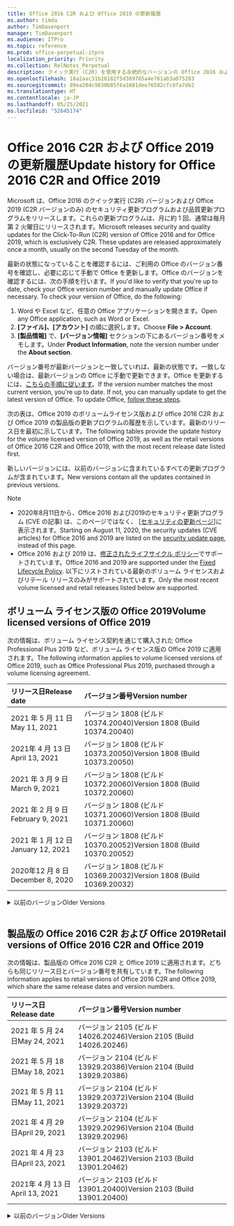 ```yaml
---
title: Office 2016 C2R および Office 2019 の更新履歴
ms.author: timda
author: TimDavenport
manager: TimDavenport
ms.audience: ITPro
ms.topic: reference
ms.prod: office-perpetual-itpro
localization_priority: Priority
ms.collection: RelNotes_Perpetual
description: クイック実行 (C2R) を使用する永続的なバージョンの Office 2016 および 2019 の更新履歴を IT 技術者に提供します
ms.openlocfilehash: 18a2aac31b26182f5d369765a4e761ab3a075203
ms.sourcegitcommit: 89ea204c9830b05f6a1681dee76502cfc8fa7db2
ms.translationtype: HT
ms.contentlocale: ja-JP
ms.lasthandoff: 05/25/2021
ms.locfileid: "52645174"
---
```

# <a name="update-history-for-office-2016-c2r-and-office-2019"></a><span data-ttu-id="d9cbe-103">Office 2016 C2R および Office 2019 の更新履歴</span><span class="sxs-lookup"><span data-stu-id="d9cbe-103">Update history for Office 2016 C2R and Office 2019</span></span>

<span data-ttu-id="d9cbe-p101">Microsoft は、Office 2016 のクイック実行 (C2R) バージョンおよび Office 2019 (C2R バージョンのみ) のセキュリティ更新プログラムおよび品質更新プログラムをリリースします。これらの更新プログラムは、月に約 1 回、通常は毎月第 2 火曜日にリリースされます。</span><span class="sxs-lookup"><span data-stu-id="d9cbe-p101">Microsoft releases security and quality updates for the Click-To-Run (C2R) version of Office 2016 and for Office 2019, which is exclusively C2R. These updates are released approximately once a month, usually on the second Tuesday of the month.</span></span>

<span data-ttu-id="d9cbe-p102">最新の状態になっていることを確認するには、ご利用の Office のバージョン番号を確認し、必要に応じて手動で Office を更新します。Office のバージョンを確認するには、次の手順を行います。</span><span class="sxs-lookup"><span data-stu-id="d9cbe-p102">If you'd like to verify that you're up to date, check your Office version number and manually update Office if necessary. To check your version of Office, do the following:</span></span>

  1.    <span data-ttu-id="d9cbe-108">Word や Excel など、任意の Office アプリケーションを開きます。</span><span class="sxs-lookup"><span data-stu-id="d9cbe-108">Open any Office application, such as Word or Excel.</span></span>
  2.    <span data-ttu-id="d9cbe-109">**[ファイル]、[アカウント]** の順に選択します。</span><span class="sxs-lookup"><span data-stu-id="d9cbe-109">Choose **File > Account**.</span></span>
  3.    <span data-ttu-id="d9cbe-110">**[製品情報]** で、**[バージョン情報]** セクションの下にあるバージョン番号をメモします。</span><span class="sxs-lookup"><span data-stu-id="d9cbe-110">Under **Product Information**, note the version number under the **About section**.</span></span>

<span data-ttu-id="d9cbe-p103">バージョン番号が最新バージョンと一致していれば、最新の状態です。一致しない場合は、最新バージョンの Office に手動で更新できます。Office を更新するには、[こちらの手順に従います](https://support.office.com/article/2ab296f3-7f03-43a2-8e50-46de917611c5)。</span><span class="sxs-lookup"><span data-stu-id="d9cbe-p103">If the version number matches the most current version, you're up to date. If not, you can manually update to get the latest version of Office. To update Office, [follow these steps](https://support.office.com/article/2ab296f3-7f03-43a2-8e50-46de917611c5).</span></span>


<span data-ttu-id="d9cbe-114">次の表は、Office 2019 のボリュームライセンス版および office 2016 C2R および Office 2019 の製品版の更新プログラムの履歴を示しています。最新のリリース日を最初に示しています。</span><span class="sxs-lookup"><span data-stu-id="d9cbe-114">The following tables provide the update history for the volume licensed version of Office 2019, as well as the retail versions of Office 2016 C2R and Office 2019, with the most recent release date listed first.</span></span>

<span data-ttu-id="d9cbe-115">新しいバージョンには、以前のバージョンに含まれているすべての更新プログラムが含まれています。</span><span class="sxs-lookup"><span data-stu-id="d9cbe-115">New versions contain all the updates contained in previous versions.</span></span>


 > [!NOTE]
> - <span data-ttu-id="d9cbe-116">2020年8月11日から、Office 2016 および2019のセキュリティ更新プログラム (CVE の記事) は、このページではなく、 [[セキュリティの更新ページ](./microsoft365-apps-security-updates.md)]に表示されます。</span><span class="sxs-lookup"><span data-stu-id="d9cbe-116">Starting on August 11, 2020, the security updates (CVE articles) for Office 2016 and 2019 are listed on the [security update page](./microsoft365-apps-security-updates.md), instead of this page.</span></span> 
> - <span data-ttu-id="d9cbe-117">Office 2016 および 2019 は、[修正されたライフサイクル ポリシー](/lifecycle/policies/fixed)でサポートされています。</span><span class="sxs-lookup"><span data-stu-id="d9cbe-117">Office 2016 and 2019 are supported under the [Fixed Lifecycle Policy](/lifecycle/policies/fixed).</span></span> <span data-ttu-id="d9cbe-118">以下にリストされている最新のボリューム ライセンスおよびリテール リリースのみがサポートされています。</span><span class="sxs-lookup"><span data-stu-id="d9cbe-118">Only the most recent volume licensed and retail releases listed below are supported.</span></span>


## <a name="volume-licensed-versions-of-office-2019"></a><span data-ttu-id="d9cbe-119">ボリューム ライセンス版の Office 2019</span><span class="sxs-lookup"><span data-stu-id="d9cbe-119">Volume licensed versions of Office 2019</span></span>
<span data-ttu-id="d9cbe-120">次の情報は、ボリューム ライセンス契約を通じて購入された Office Professional Plus 2019 など、ボリューム ライセンス版の Office 2019 に適用されます。</span><span class="sxs-lookup"><span data-stu-id="d9cbe-120">The following information applies to volume licensed versions of Office 2019, such as Office Professional Plus 2019, purchased through a volume licensing agreement.</span></span>

[//]: # (VL テーブルを削除しない 開始)


|<span data-ttu-id="d9cbe-122">**リリース日**</span><span class="sxs-lookup"><span data-stu-id="d9cbe-122">**Release date**</span></span>|<span data-ttu-id="d9cbe-123">**バージョン番号**</span><span class="sxs-lookup"><span data-stu-id="d9cbe-123">**Version number**</span></span>|
|:-----|:-----|
|<span data-ttu-id="d9cbe-124">2021 年 5 月 11 日</span><span class="sxs-lookup"><span data-stu-id="d9cbe-124">May 11, 2021</span></span>|<span data-ttu-id="d9cbe-125">バージョン 1808 (ビルド 10374.20040)</span><span class="sxs-lookup"><span data-stu-id="d9cbe-125">Version 1808 (Build 10374.20040)</span></span>|
|<span data-ttu-id="d9cbe-126">2021年 4 月 13 日</span><span class="sxs-lookup"><span data-stu-id="d9cbe-126">April 13, 2021</span></span>|<span data-ttu-id="d9cbe-127">バージョン 1808 (ビルド 10373.20050)</span><span class="sxs-lookup"><span data-stu-id="d9cbe-127">Version 1808 (Build 10373.20050)</span></span>|
|<span data-ttu-id="d9cbe-128">2021 年 3 月 9 日</span><span class="sxs-lookup"><span data-stu-id="d9cbe-128">March 9, 2021</span></span>|<span data-ttu-id="d9cbe-129">バージョン 1808 (ビルド 10372.20060)</span><span class="sxs-lookup"><span data-stu-id="d9cbe-129">Version 1808 (Build 10372.20060)</span></span>|
|<span data-ttu-id="d9cbe-130">2021 年 2 月 9 日</span><span class="sxs-lookup"><span data-stu-id="d9cbe-130">February 9, 2021</span></span>|<span data-ttu-id="d9cbe-131">バージョン 1808 (ビルド 10371.20060)</span><span class="sxs-lookup"><span data-stu-id="d9cbe-131">Version 1808 (Build 10371.20060)</span></span>|
|<span data-ttu-id="d9cbe-132">2021 年 1 月 12 日</span><span class="sxs-lookup"><span data-stu-id="d9cbe-132">January 12, 2021</span></span>|<span data-ttu-id="d9cbe-133">バージョン 1808 (ビルド 10370.20052)</span><span class="sxs-lookup"><span data-stu-id="d9cbe-133">Version 1808 (Build 10370.20052)</span></span>|
|<span data-ttu-id="d9cbe-134">2020年12 月 8 日</span><span class="sxs-lookup"><span data-stu-id="d9cbe-134">December 8, 2020</span></span>|<span data-ttu-id="d9cbe-135">バージョン 1808 (ビルド 10369.20032)</span><span class="sxs-lookup"><span data-stu-id="d9cbe-135">Version 1808 (Build 10369.20032)</span></span>|


[//]: # (VL テーブルを削除しない 終了)

<details>
<summary><span data-ttu-id="d9cbe-137">以前のバージョン</span><span class="sxs-lookup"><span data-stu-id="d9cbe-137">Older Versions</span></span></summary>
 

[//]: # (古い VL テーブルを削除しない 開始)


|<span data-ttu-id="d9cbe-139">**リリース日**</span><span class="sxs-lookup"><span data-stu-id="d9cbe-139">**Release date**</span></span>|<span data-ttu-id="d9cbe-140">**バージョン番号**</span><span class="sxs-lookup"><span data-stu-id="d9cbe-140">**Version number**</span></span>|
|:-----|:-----|
|<span data-ttu-id="d9cbe-141">2020 年 11 月 10 日</span><span class="sxs-lookup"><span data-stu-id="d9cbe-141">November 10, 2020</span></span>|<span data-ttu-id="d9cbe-142">バージョン 1808 (ビルド 10368.20035)</span><span class="sxs-lookup"><span data-stu-id="d9cbe-142">Version 1808 (Build 10368.20035)</span></span>|
|<span data-ttu-id="d9cbe-143">2020 年 10 月 13 日</span><span class="sxs-lookup"><span data-stu-id="d9cbe-143">October 13, 2020</span></span>|<span data-ttu-id="d9cbe-144">バージョン 1808 (ビルド 10367.20048)</span><span class="sxs-lookup"><span data-stu-id="d9cbe-144">Version 1808 (Build 10367.20048)</span></span>|
|<span data-ttu-id="d9cbe-145">2020 年 9 月 8 日</span><span class="sxs-lookup"><span data-stu-id="d9cbe-145">September 8, 2020</span></span>|<span data-ttu-id="d9cbe-146">バージョン 1808 (ビルド 10366.20016)</span><span class="sxs-lookup"><span data-stu-id="d9cbe-146">Version 1808 (Build 10366.20016)</span></span>|
|<span data-ttu-id="d9cbe-147">2020 年 8 月 11 日</span><span class="sxs-lookup"><span data-stu-id="d9cbe-147">August 11, 2020</span></span>|<span data-ttu-id="d9cbe-148">バージョン 1808 (ビルド 10364.20059)</span><span class="sxs-lookup"><span data-stu-id="d9cbe-148">Version 1808 (Build 10364.20059)</span></span>|
|<span data-ttu-id="d9cbe-149">2020 年 7 月 14 日</span><span class="sxs-lookup"><span data-stu-id="d9cbe-149">July 14, 2020</span></span>   |<span data-ttu-id="d9cbe-150">バージョン 1808 (ビルド 10363.20015)</span><span class="sxs-lookup"><span data-stu-id="d9cbe-150">Version 1808 (Build 10363.20015)</span></span>  |
|<span data-ttu-id="d9cbe-151">2020 年 6 月 9 日</span><span class="sxs-lookup"><span data-stu-id="d9cbe-151">June 9, 2020</span></span>   |<span data-ttu-id="d9cbe-152">バージョン 1808 (ビルド 10361.20002)</span><span class="sxs-lookup"><span data-stu-id="d9cbe-152">Version 1808 (Build 10361.20002)</span></span>  |
|<span data-ttu-id="d9cbe-153">2020 年 5 月 12 日</span><span class="sxs-lookup"><span data-stu-id="d9cbe-153">May 12, 2020</span></span>   |<span data-ttu-id="d9cbe-154">バージョン 1808 (ビルド 10359.20023)</span><span class="sxs-lookup"><span data-stu-id="d9cbe-154">Version 1808 (Build 10359.20023)</span></span>  |
|<span data-ttu-id="d9cbe-155">2020 年 4 月 14 日</span><span class="sxs-lookup"><span data-stu-id="d9cbe-155">April 14, 2020</span></span>   |<span data-ttu-id="d9cbe-156">バージョン 1808 (ビルド 10358.20061)</span><span class="sxs-lookup"><span data-stu-id="d9cbe-156">Version 1808 (Build 10358.20061)</span></span>  |
|<span data-ttu-id="d9cbe-157">2020 年 3 月 10 日</span><span class="sxs-lookup"><span data-stu-id="d9cbe-157">March 10, 2020</span></span>   |<span data-ttu-id="d9cbe-158">バージョン 1808 (ビルド 10357.20081)</span><span class="sxs-lookup"><span data-stu-id="d9cbe-158">Version 1808 (Build 10357.20081)</span></span>  |
|<span data-ttu-id="d9cbe-159">2020 年 2 月 11 日</span><span class="sxs-lookup"><span data-stu-id="d9cbe-159">February 11, 2020</span></span>   |<span data-ttu-id="d9cbe-160">バージョン 1808 (ビルド 10356.20006)</span><span class="sxs-lookup"><span data-stu-id="d9cbe-160">Version 1808 (Build 10356.20006)</span></span>  |


[//]: # (古い VL テーブルを削除しない 終了)

</details>


<br/>

## <a name="retail-versions-of-office-2016-c2r-and-office-2019"></a><span data-ttu-id="d9cbe-162">製品版の Office 2016 C2R および Office 2019</span><span class="sxs-lookup"><span data-stu-id="d9cbe-162">Retail versions of Office 2016 C2R and Office 2019</span></span>
<span data-ttu-id="d9cbe-163">次の情報は、製品版の Office 2016 C2R と Office 2019 に適用されます。どちらも同じリリース日とバージョン番号を共有しています。</span><span class="sxs-lookup"><span data-stu-id="d9cbe-163">The following information applies to retail versions of Office 2016 C2R and Office 2019, which share the same release dates and version numbers.</span></span>

[//]: # (リテール テーブルを削除しない 開始)


|<span data-ttu-id="d9cbe-165">**リリース日**</span><span class="sxs-lookup"><span data-stu-id="d9cbe-165">**Release date**</span></span>|<span data-ttu-id="d9cbe-166">**バージョン番号**</span><span class="sxs-lookup"><span data-stu-id="d9cbe-166">**Version number**</span></span>|
|:-----|:-----|
|<span data-ttu-id="d9cbe-167">2021 年 5 月 24 日</span><span class="sxs-lookup"><span data-stu-id="d9cbe-167">May 24, 2021</span></span>|<span data-ttu-id="d9cbe-168">バージョン 2105 (ビルド 14026.20246)</span><span class="sxs-lookup"><span data-stu-id="d9cbe-168">Version 2105 (Build 14026.20246)</span></span>|
|<span data-ttu-id="d9cbe-169">2021 年 5 月 18 日</span><span class="sxs-lookup"><span data-stu-id="d9cbe-169">May 18, 2021</span></span>|<span data-ttu-id="d9cbe-170">バージョン 2104 (ビルド 13929.20386)</span><span class="sxs-lookup"><span data-stu-id="d9cbe-170">Version 2104 (Build 13929.20386)</span></span>|
|<span data-ttu-id="d9cbe-171">2021 年 5 月 11 日</span><span class="sxs-lookup"><span data-stu-id="d9cbe-171">May 11, 2021</span></span>|<span data-ttu-id="d9cbe-172">バージョン 2104 (ビルド 13929.20372)</span><span class="sxs-lookup"><span data-stu-id="d9cbe-172">Version 2104 (Build 13929.20372)</span></span>|
|<span data-ttu-id="d9cbe-173">2021 年 4 月 29 日</span><span class="sxs-lookup"><span data-stu-id="d9cbe-173">April 29, 2021</span></span>|<span data-ttu-id="d9cbe-174">バージョン 2104 (ビルド 13929.20296)</span><span class="sxs-lookup"><span data-stu-id="d9cbe-174">Version 2104 (Build 13929.20296)</span></span>|
|<span data-ttu-id="d9cbe-175">2021 年 4 月 23 日</span><span class="sxs-lookup"><span data-stu-id="d9cbe-175">April 23, 2021</span></span>|<span data-ttu-id="d9cbe-176">バージョン 2103 (ビルド 13901.20462)</span><span class="sxs-lookup"><span data-stu-id="d9cbe-176">Version 2103 (Build 13901.20462)</span></span>|
|<span data-ttu-id="d9cbe-177">2021年 4 月 13 日</span><span class="sxs-lookup"><span data-stu-id="d9cbe-177">April 13, 2021</span></span>|<span data-ttu-id="d9cbe-178">バージョン 2103 (ビルド 13901.20400)</span><span class="sxs-lookup"><span data-stu-id="d9cbe-178">Version 2103 (Build 13901.20400)</span></span>|


[//]: # (リテール テーブルを削除しない 終了)

<details>
<summary><span data-ttu-id="d9cbe-180">以前のバージョン</span><span class="sxs-lookup"><span data-stu-id="d9cbe-180">Older Versions</span></span></summary>
 

[//]: # (古いリテール テーブルを削除しない 開始)


|<span data-ttu-id="d9cbe-182">**リリース日**</span><span class="sxs-lookup"><span data-stu-id="d9cbe-182">**Release date**</span></span>|<span data-ttu-id="d9cbe-183">**バージョン番号**</span><span class="sxs-lookup"><span data-stu-id="d9cbe-183">**Version number**</span></span>|
|:-----|:-----|
|<span data-ttu-id="d9cbe-184">2021 年 4 月 2 日</span><span class="sxs-lookup"><span data-stu-id="d9cbe-184">April 2, 2021</span></span>|<span data-ttu-id="d9cbe-185">バージョン 2103 (ビルド 13901.20336)</span><span class="sxs-lookup"><span data-stu-id="d9cbe-185">Version 2103 (Build 13901.20336)</span></span>|
|<span data-ttu-id="d9cbe-186">2021 年 3 月 30 日</span><span class="sxs-lookup"><span data-stu-id="d9cbe-186">March 30, 2021</span></span>|<span data-ttu-id="d9cbe-187">バージョン 2103 (ビルド 13901.20312)</span><span class="sxs-lookup"><span data-stu-id="d9cbe-187">Version 2103 (Build 13901.20312)</span></span>|
|<span data-ttu-id="d9cbe-188">2021 年 3 月 18 日</span><span class="sxs-lookup"><span data-stu-id="d9cbe-188">March 18, 2021</span></span>|<span data-ttu-id="d9cbe-189">バージョン 2102 (ビルド 13801.20360)</span><span class="sxs-lookup"><span data-stu-id="d9cbe-189">Version 2102 (Build 13801.20360)</span></span>|
|<span data-ttu-id="d9cbe-190">2021 年 3 月 9 日</span><span class="sxs-lookup"><span data-stu-id="d9cbe-190">March 9, 2021</span></span>|<span data-ttu-id="d9cbe-191">バージョン 2102 (ビルド 13801.20294)</span><span class="sxs-lookup"><span data-stu-id="d9cbe-191">Version 2102 (Build 13801.20294)</span></span>|
|<span data-ttu-id="d9cbe-192">2021 年 3 月 1 日</span><span class="sxs-lookup"><span data-stu-id="d9cbe-192">March 1, 2021</span></span>|<span data-ttu-id="d9cbe-193">バージョン 2102 (ビルド 13801.20266)</span><span class="sxs-lookup"><span data-stu-id="d9cbe-193">Version 2102 (Build 13801.20266)</span></span>|
|<span data-ttu-id="d9cbe-194">2021 年 2 月 16 日</span><span class="sxs-lookup"><span data-stu-id="d9cbe-194">February 16, 2021</span></span>|<span data-ttu-id="d9cbe-195">バージョン 2101 (ビルド 13628.20448)</span><span class="sxs-lookup"><span data-stu-id="d9cbe-195">Version 2101 (Build 13628.20448)</span></span>|
|<span data-ttu-id="d9cbe-196">2021 年 2 月 9 日</span><span class="sxs-lookup"><span data-stu-id="d9cbe-196">February 9, 2021</span></span>|<span data-ttu-id="d9cbe-197">バージョン 2101 (ビルド 13628.20380)</span><span class="sxs-lookup"><span data-stu-id="d9cbe-197">Version 2101 (Build 13628.20380)</span></span>|
|<span data-ttu-id="d9cbe-198">2021 年 1 月 26 日</span><span class="sxs-lookup"><span data-stu-id="d9cbe-198">January 26, 2021</span></span>|<span data-ttu-id="d9cbe-199">バージョン 2101 (ビルド 13628.20274)</span><span class="sxs-lookup"><span data-stu-id="d9cbe-199">Version 2101 (Build 13628.20274)</span></span>|
|<span data-ttu-id="d9cbe-200">2021 年 1 月 21 日</span><span class="sxs-lookup"><span data-stu-id="d9cbe-200">January 21, 2021</span></span>|<span data-ttu-id="d9cbe-201">バージョン 2012 (ビルド 13530.20440)</span><span class="sxs-lookup"><span data-stu-id="d9cbe-201">Version 2012 (Build 13530.20440)</span></span>|
|<span data-ttu-id="d9cbe-202">2021 年 1 月 12 日</span><span class="sxs-lookup"><span data-stu-id="d9cbe-202">January 12, 2021</span></span>|<span data-ttu-id="d9cbe-203">バージョン 2012 (ビルド 13530.20376)</span><span class="sxs-lookup"><span data-stu-id="d9cbe-203">Version 2012 (Build 13530.20376)</span></span>|
|<span data-ttu-id="d9cbe-204">2021 年 1 月 5 日</span><span class="sxs-lookup"><span data-stu-id="d9cbe-204">January 5, 2021</span></span>|<span data-ttu-id="d9cbe-205">バージョン 2012 (ビルド 13530.20316)</span><span class="sxs-lookup"><span data-stu-id="d9cbe-205">Version 2012 (Build 13530.20316)</span></span>|
|<span data-ttu-id="d9cbe-206">2020 年 12 月 21 日</span><span class="sxs-lookup"><span data-stu-id="d9cbe-206">December 21, 2020</span></span>|<span data-ttu-id="d9cbe-207">バージョン 2011 (ビルド 13426.20404)</span><span class="sxs-lookup"><span data-stu-id="d9cbe-207">Version 2011 (Build 13426.20404)</span></span>|
|<span data-ttu-id="d9cbe-208">2020年12 月 8 日</span><span class="sxs-lookup"><span data-stu-id="d9cbe-208">December 8, 2020</span></span>|<span data-ttu-id="d9cbe-209">バージョン 2011 (ビルド 13426.20332)</span><span class="sxs-lookup"><span data-stu-id="d9cbe-209">Version 2011 (Build 13426.20332)</span></span>|
|<span data-ttu-id="d9cbe-210">2020 年 12 月 2 日</span><span class="sxs-lookup"><span data-stu-id="d9cbe-210">December 2, 2020</span></span>|<span data-ttu-id="d9cbe-211">バージョン 2011 (ビルド 13426.20308)</span><span class="sxs-lookup"><span data-stu-id="d9cbe-211">Version 2011 (Build 13426.20308)</span></span>|
|<span data-ttu-id="d9cbe-212">2020 年 11 月 30 日</span><span class="sxs-lookup"><span data-stu-id="d9cbe-212">November 30, 2020</span></span>|<span data-ttu-id="d9cbe-213">バージョン 2011 (ビルド 13426.20294)</span><span class="sxs-lookup"><span data-stu-id="d9cbe-213">Version 2011 (Build 13426.20294)</span></span>|
|<span data-ttu-id="d9cbe-214">2020 年 11 月 23 日</span><span class="sxs-lookup"><span data-stu-id="d9cbe-214">November 23, 2020</span></span>|<span data-ttu-id="d9cbe-215">バージョン 2011 (ビルド 13426.20274)</span><span class="sxs-lookup"><span data-stu-id="d9cbe-215">Version 2011 (Build 13426.20274)</span></span>|
|<span data-ttu-id="d9cbe-216">2020 年 11 月 17 日</span><span class="sxs-lookup"><span data-stu-id="d9cbe-216">November 17, 2020</span></span>|<span data-ttu-id="d9cbe-217">バージョン 2010 (ビルド 13328.20408)</span><span class="sxs-lookup"><span data-stu-id="d9cbe-217">Version 2010 (Build 13328.20408)</span></span>|
|<span data-ttu-id="d9cbe-218">2020 年 11 月 10 日</span><span class="sxs-lookup"><span data-stu-id="d9cbe-218">November 10, 2020</span></span>|<span data-ttu-id="d9cbe-219">バージョン 2010 (ビルド 13328.20356)</span><span class="sxs-lookup"><span data-stu-id="d9cbe-219">Version 2010 (Build 13328.20356)</span></span>|
|<span data-ttu-id="d9cbe-220">2020 年 10 月 27 日</span><span class="sxs-lookup"><span data-stu-id="d9cbe-220">October 27, 2020</span></span>|<span data-ttu-id="d9cbe-221">バージョン 2010 (ビルド 13328.20292)</span><span class="sxs-lookup"><span data-stu-id="d9cbe-221">Version 2010 (Build 13328.20292)</span></span>|
|<span data-ttu-id="d9cbe-222">2020 年 10 月 21 日</span><span class="sxs-lookup"><span data-stu-id="d9cbe-222">October 21, 2020</span></span>|<span data-ttu-id="d9cbe-223">バージョン 2009 (ビルド 13231.20418)</span><span class="sxs-lookup"><span data-stu-id="d9cbe-223">Version 2009 (Build 13231.20418)</span></span>|
|<span data-ttu-id="d9cbe-224">2020 年 10 月 13 日</span><span class="sxs-lookup"><span data-stu-id="d9cbe-224">October 13, 2020</span></span>|<span data-ttu-id="d9cbe-225">バージョン 2009 (ビルド 13231.20390)</span><span class="sxs-lookup"><span data-stu-id="d9cbe-225">Version 2009 (Build 13231.20390)</span></span>|
|<span data-ttu-id="d9cbe-226">2020 年 10 月 8 日</span><span class="sxs-lookup"><span data-stu-id="d9cbe-226">October 8, 2020</span></span>|<span data-ttu-id="d9cbe-227">バージョン 2009 (ビルド 13231.20368)</span><span class="sxs-lookup"><span data-stu-id="d9cbe-227">Version 2009 (Build 13231.20368)</span></span>|
|<span data-ttu-id="d9cbe-228">2020 年 9 月 28日</span><span class="sxs-lookup"><span data-stu-id="d9cbe-228">September 28, 2020</span></span>|<span data-ttu-id="d9cbe-229">バージョン 2009 (ビルド 13231.20262)</span><span class="sxs-lookup"><span data-stu-id="d9cbe-229">Version 2009 (Build 13231.20262)</span></span>|
|<span data-ttu-id="d9cbe-230">2020 年 9 月 22 日</span><span class="sxs-lookup"><span data-stu-id="d9cbe-230">September 22, 2020</span></span>|<span data-ttu-id="d9cbe-231">バージョン 2008 (ビルド 13127.20508)</span><span class="sxs-lookup"><span data-stu-id="d9cbe-231">Version 2008 (Build 13127.20508)</span></span>|
|<span data-ttu-id="d9cbe-232">2020 年 9 月 09 日</span><span class="sxs-lookup"><span data-stu-id="d9cbe-232">September 9, 2020</span></span>|<span data-ttu-id="d9cbe-233">バージョン 2008 (ビルド13127.20408)</span><span class="sxs-lookup"><span data-stu-id="d9cbe-233">Version 2008 (Build 13127.20408)</span></span>|
|<span data-ttu-id="d9cbe-234">2020 年 8 月 31 日</span><span class="sxs-lookup"><span data-stu-id="d9cbe-234">August 31, 2020</span></span>|<span data-ttu-id="d9cbe-235">バージョン 2008 (ビルド 13127.20296)</span><span class="sxs-lookup"><span data-stu-id="d9cbe-235">Version 2008 (Build 13127.20296)</span></span>|
|<span data-ttu-id="d9cbe-236">2020 年 8 月 25 日</span><span class="sxs-lookup"><span data-stu-id="d9cbe-236">August 25, 2020</span></span>|<span data-ttu-id="d9cbe-237">バージョン 2007 (ビルド 13029.20460)</span><span class="sxs-lookup"><span data-stu-id="d9cbe-237">Version 2007 (Build 13029.20460)</span></span>|
|<span data-ttu-id="d9cbe-238">2020 年 8 月 11 日</span><span class="sxs-lookup"><span data-stu-id="d9cbe-238">August 11, 2020</span></span>|<span data-ttu-id="d9cbe-239">バージョン 2007 (ビルド 13029.20344)</span><span class="sxs-lookup"><span data-stu-id="d9cbe-239">Version 2007 (Build 13029.20344)</span></span>|
|<span data-ttu-id="d9cbe-240">2020 年 7 月 30 日</span><span class="sxs-lookup"><span data-stu-id="d9cbe-240">July 30, 2020</span></span>|<span data-ttu-id="d9cbe-241">バージョン 2007 (ビルド 13029.20308)</span><span class="sxs-lookup"><span data-stu-id="d9cbe-241">Version 2007 (Build 13029.20308)</span></span>  |
|<span data-ttu-id="d9cbe-242">2020 年 7 月 28 日</span><span class="sxs-lookup"><span data-stu-id="d9cbe-242">July 28, 2020</span></span>|<span data-ttu-id="d9cbe-243">バージョン 2006 (ビルド 13001.20498)</span><span class="sxs-lookup"><span data-stu-id="d9cbe-243">Version 2006 (Build 13001.20498)</span></span>  |
|<span data-ttu-id="d9cbe-244">2020 年 7 月 14 日</span><span class="sxs-lookup"><span data-stu-id="d9cbe-244">July 14, 2020</span></span>|<span data-ttu-id="d9cbe-245">バージョン 2006 (ビルド 13001.20384)</span><span class="sxs-lookup"><span data-stu-id="d9cbe-245">Version 2006 (Build 13001.20384)</span></span>  |
|<span data-ttu-id="d9cbe-246">2020 年 6 月 30 日</span><span class="sxs-lookup"><span data-stu-id="d9cbe-246">June 30, 2020</span></span>|<span data-ttu-id="d9cbe-247">バージョン 2006 (ビルド 13001.20266)</span><span class="sxs-lookup"><span data-stu-id="d9cbe-247">Version 2006 (Build 13001.20266)</span></span>  |
|<span data-ttu-id="d9cbe-248">2020 年 6 月 24 日</span><span class="sxs-lookup"><span data-stu-id="d9cbe-248">June 24, 2020</span></span>|<span data-ttu-id="d9cbe-249">バージョン 2005 (ビルド 12827.20470)</span><span class="sxs-lookup"><span data-stu-id="d9cbe-249">Version 2005 (Build 12827.20470)</span></span>  |
|<span data-ttu-id="d9cbe-250">2020 年 6 月 9 日</span><span class="sxs-lookup"><span data-stu-id="d9cbe-250">June 9, 2020</span></span>|<span data-ttu-id="d9cbe-251">バージョン 2005 (ビルド 12827.20336)</span><span class="sxs-lookup"><span data-stu-id="d9cbe-251">Version 2005 (Build 12827.20336)</span></span>  |
|<span data-ttu-id="d9cbe-252">2020 年 6 月 2 日</span><span class="sxs-lookup"><span data-stu-id="d9cbe-252">June 2, 2020</span></span>|<span data-ttu-id="d9cbe-253">バージョン 2005 (ビルド 12827.20268)</span><span class="sxs-lookup"><span data-stu-id="d9cbe-253">Version 2005 (Build 12827.20268)</span></span>  |
|<span data-ttu-id="d9cbe-254">2020 年 5 月21日</span><span class="sxs-lookup"><span data-stu-id="d9cbe-254">May 21, 2020</span></span>|<span data-ttu-id="d9cbe-255">バージョン 2004 (ビルド12730.20352)</span><span class="sxs-lookup"><span data-stu-id="d9cbe-255">Version 2004 (Build 12730.20352)</span></span>  |
|<span data-ttu-id="d9cbe-256">2020 年 5 月 12 日</span><span class="sxs-lookup"><span data-stu-id="d9cbe-256">May 12, 2020</span></span>|<span data-ttu-id="d9cbe-257">バージョン 2004 (ビルド 12730.20270)</span><span class="sxs-lookup"><span data-stu-id="d9cbe-257">Version 2004 (Build 12730.20270)</span></span>  |
|<span data-ttu-id="d9cbe-258">2020 年 5 月 4 日</span><span class="sxs-lookup"><span data-stu-id="d9cbe-258">May 4, 2020</span></span>|<span data-ttu-id="d9cbe-259">バージョン 2004 (ビルド 12730.20250)</span><span class="sxs-lookup"><span data-stu-id="d9cbe-259">Version 2004 (Build 12730.20250)</span></span>  |
|<span data-ttu-id="d9cbe-260">2020 年 4 月 29 日</span><span class="sxs-lookup"><span data-stu-id="d9cbe-260">April 29, 2020</span></span>|<span data-ttu-id="d9cbe-261">バージョン 2004 (ビルド 12730.20236)</span><span class="sxs-lookup"><span data-stu-id="d9cbe-261">Version 2004 (Build 12730.20236)</span></span>  |
|<span data-ttu-id="d9cbe-262">2020 年 4 月 15 日</span><span class="sxs-lookup"><span data-stu-id="d9cbe-262">April 15, 2020</span></span>|<span data-ttu-id="d9cbe-263">バージョン 2003 (ビルド 12624.20466)</span><span class="sxs-lookup"><span data-stu-id="d9cbe-263">Version 2003 (Build 12624.20466)</span></span>  |
|<span data-ttu-id="d9cbe-264">2020 年 4 月 14 日</span><span class="sxs-lookup"><span data-stu-id="d9cbe-264">April 14, 2020</span></span>|<span data-ttu-id="d9cbe-265">バージョン 2003 (ビルド 12624.20442)</span><span class="sxs-lookup"><span data-stu-id="d9cbe-265">Version 2003 (Build 12624.20442)</span></span>  |
|<span data-ttu-id="d9cbe-266">2020 年 3 月 31 日</span><span class="sxs-lookup"><span data-stu-id="d9cbe-266">March 31, 2020</span></span>|<span data-ttu-id="d9cbe-267">バージョン 2003 (ビルド 12624.20382)</span><span class="sxs-lookup"><span data-stu-id="d9cbe-267">Version 2003 (Build 12624.20382)</span></span>  |
|<span data-ttu-id="d9cbe-268">2020 年 3 月 25 日</span><span class="sxs-lookup"><span data-stu-id="d9cbe-268">March 25, 2020</span></span>|<span data-ttu-id="d9cbe-269">バージョン 2003 (ビルド 12624.20320)</span><span class="sxs-lookup"><span data-stu-id="d9cbe-269">Version 2003 (Build 12624.20320)</span></span>  |
|<span data-ttu-id="d9cbe-270">2020 年 3 月 10 日</span><span class="sxs-lookup"><span data-stu-id="d9cbe-270">March 10, 2020</span></span>|<span data-ttu-id="d9cbe-271">バージョン 2002 (ビルド 12527.20278)</span><span class="sxs-lookup"><span data-stu-id="d9cbe-271">Version 2002 (Build 12527.20278)</span></span>  |
|<span data-ttu-id="d9cbe-272">2020 年 3 月 1 日</span><span class="sxs-lookup"><span data-stu-id="d9cbe-272">March 1, 2020</span></span>   |<span data-ttu-id="d9cbe-273">バージョン 2002 (ビルド 12527.20242)</span><span class="sxs-lookup"><span data-stu-id="d9cbe-273">Version 2002 (Build 12527.20242)</span></span>  |


[//]: # (古いリテール テーブルを削除しない 終了)


</details>
